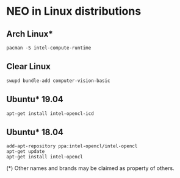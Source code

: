 # NEO in Linux distributions

## Arch Linux*

```
pacman -S intel-compute-runtime
```

## Clear Linux

```
swupd bundle-add computer-vision-basic
```

## Ubuntu* 19.04

```
apt-get install intel-opencl-icd
```

## Ubuntu* 18.04

```
add-apt-repository ppa:intel-opencl/intel-opencl
apt-get update
apt-get install intel-opencl
```

(*) Other names and brands may be claimed as property of others.
